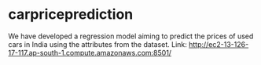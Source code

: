 # carpriceprediction
 We have developed a regression model aiming to predict the prices of used cars in India using the attributes from the dataset.
Link: http://ec2-13-126-17-117.ap-south-1.compute.amazonaws.com:8501/
